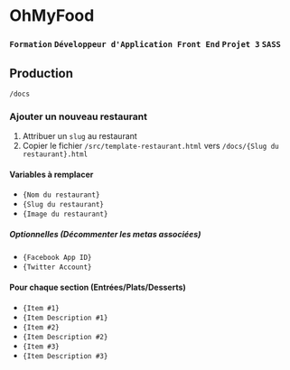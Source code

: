 # OhMyFood
### `Formation` `Développeur d'Application Front End` `Projet 3` `SASS`

## Production
`/docs`

### Ajouter un nouveau restaurant
1. Attribuer un `slug` au restaurant
2. Copier le fichier `/src/template-restaurant.html` vers `/docs/{Slug du restaurant}.html`

#### Variables à remplacer
- `{Nom du restaurant}`
- `{Slug du restaurant}`
- `{Image du restaurant}`
##### Optionnelles (Décommenter les metas associées)
- `{Facebook App ID}`
- `{Twitter Account}`

#### Pour chaque section (Entrées/Plats/Desserts)
- `{Item #1}`
- `{Item Description #1}`
- `{Item #2}`
- `{Item Description #2}`
- `{Item #3}`
- `{Item Description #3}`
